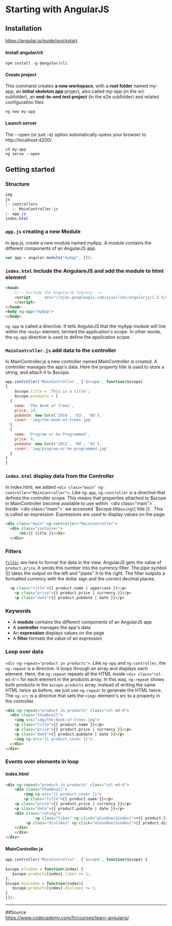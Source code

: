 # Starting with AngularJS

## Installation
https://angular.io/guide/quickstart
#### Install angular/cli
```
npm install -g @angular/cli
```

#### Create project
This command creates **a new workspace**, with a **root folder** named my-app, an **initial skeleton app** project, also called my-app (in the src subfolder), an **end-to-end test project** (in the e2e subfolder) and related configuration files  
```
ng new my-app
```
#### Launch server
The --open (or just -o) option automatically opens your browser to http://localhost:4200/.

```
cd my-app
ng serve --open
```

## Getting started

### Structure 
```css  
img  
js  
|- controllers  
   |- MainController.js  
|- app.js  
index.html
```

### `app.js` creating a new Module 
In app.js, create a new module named myApp. A module contains the different components of an AngularJS app.
```js 
var app = angular.module("myApp", []);
```

### `index.html` Include the AngulareJS and add the module to html element

```html
<head>
    <!-- Include the AngularJS library -->
    <script      src="//ajax.googleapis.com/ajax/libs/angularjs/1.3.5/angular.min.js">
    </script>
</head>
<body ng-app="myApp">
</body>
```
`ng-app` is called a directive. It tells AngularJS that the myApp module will live within the `<body>` element, 
termed the application's scope. In other words, the `ng-app` directive is used to define the application scope.

### `MainController.js` add data to the controller
In MainController.js a new controller named MainController is created. A controller manages the app's data.
Here the property title is used to store a string, and attach it to $scope.

```js 
app.controller('MainController', ['$scope', function($scope)
{
    $scope.title = 'This is a title';
    $scope.products = [ 
  { 
    name: 'The Book of Trees', 
    price: 19, 
    pubdate: new Date('2014', '03', '08'), 
    cover: 'img/the-book-of-trees.jpg' 
  }, 
  { 
    name: 'Program or be Programmed', 
    price: 8, 
    pubdate: new Date('2013', '08', '01'), 
    cover: 'img/program-or-be-programmed.jpg' 
  } 
]
}
```

### `index.html` display data from the Controller 
In index.html, we added `<div class="main" ng-controller="MainController">`. Like `ng-app`, `ng-controller` is a directive that 
defines the controller scope. This means that properties attached to $scope in MainController become available to use within 
`<div class="main">`.
Inside `<div class="main">` we accessed `$scope.title` using `{{ title }}`. 
This is called an expression. Expressions are used to display values on the page.

```html
<div class="main" ng-controller="MainController">
  <div class="container">
      <h1>{{ title }}</h1>
  </div>
```

### Filters
[`filter`](https://docs.angularjs.org/api/ng/filter/filter) are here to format the data in the view.
AngularJS gets the value of `product.price`.
It sends this number into the currency filter. The pipe symbol (|) takes the output on the left and "pipes" it to the right.
The filter outputs a formatted currency with the dollar sign and the correct decimal places. 
```html
  <p class="title">{{ product.name | uppercase }}</p> 
	<p class="price">{{ product.price | currency }}</p> 
	<p class="date">{{ product.pubdate | date }}</p> 
```

### Keywords
* A **module** contains the different components of an AngularJS app
* A **controller** manages the app's data
* An **expression** displays values on the page
* A **filter** formats the value of an expression

### Loop over data
`<div ng-repeat="product in products">`. Like `ng-app` and `ng-controller`, the `ng-repeat` is a directive. It loops through an array and displays each element. Here, the `ng-repeat` repeats all the HTML inside `<div class="col-md-6">` for each element in the products array.
In this way, `ng-repeat` shows both products in the `$scope.products` array. Instead of writing the same HTML twice as before, we just use `ng-repeat` to generate the HTML twice. 
The `ng-src` is a directive that sets the `<img>` element's src to a property in the controller.
	
```html
<div ng-repeat="product in products" class="col-md-6"> 
  <div class="thumbnail"> 
    <img src="img/the-book-of-trees.jpg"> 
    <p class="title">{{ product.name }}</p> 
    <p class="price">{{ product.price | currency }}</p> 
    <p class="date">{{ product.pubdate | date }}</p> 
    <img ng-src="{{ product.cover }}">
  </div> 
</div>
```

### Events over elements in loop 

#### index.html
```html
<div ng-repeat="product in products" class="col-md-6">
    <div class="thumbnail">
    	<img ng-src="{{ product.cover }}">
    	<p class="title">{{ product.name }}</p> 
	<p class="price">{{ product.price | currency }}</p> 
	<p class="date">{{ product.pubdate | date }}</p> 
	<div class="rating">
    	     <p class="likes" ng-click="plusOne($index)">+{{ product.likes }}</p> 
	     <p class="dislikes" ng-click="minusOne($index)">{{ product.dislikes }}</p>
	</div>
    </div> 
</div>
```
#### MainController.js
```js
app.controller('MainController', ['$scope', function($scope) { 
...
$scope.plusOne = function(index) { 
   $scope.products[index].likes += 1; 
};
$scope.minusOne = function(index){
   $scope.products[index].dislikes += 1;
}
}]);
```


----
##Source  
https://www.codecademy.com/fr/courses/learn-angularjs/
